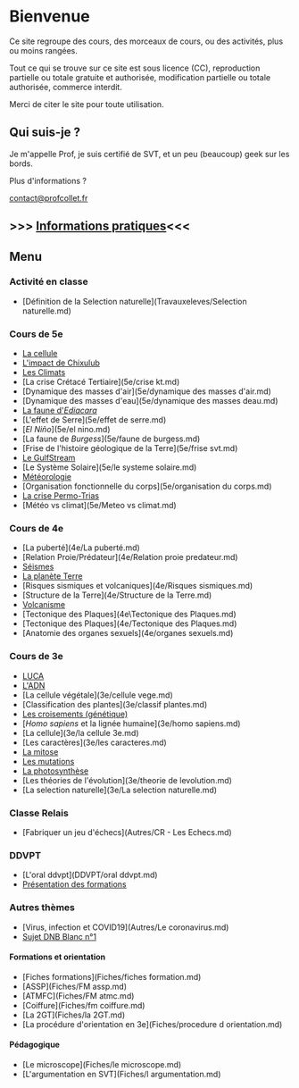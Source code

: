 

# Bienvenue

Ce site regroupe des cours, des morceaux de cours, ou des activités, plus ou moins rangées.

Tout ce qui se trouve sur ce site est sous licence (CC), reproduction partielle ou totale gratuite et authorisée, modification partielle ou totale authorisée, commerce interdit.

Merci de citer le site pour toute utilisation.

## Qui suis-je ?

Je m'appelle Prof, je suis certifié de SVT, et un peu (beaucoup) geek sur les bords.

Plus d'informations ?

[contact@profcollet.fr](mailto:contact@profcollet.fr)

## >>> [Informations pratiques](infos.md)<<<

## Menu

### Activité en classe

* [Définition de la Selection naturelle](Travauxeleves/Selection naturelle.md)

### Cours de 5e

* [La cellule](5e/cellule.md)
* [L'impact de Chixulub](5e/chixulub.md)
* [Les Climats](5e/climats.md)
* [La crise Crétacé Tertiaire](5e/crise kt.md)
* [Dynamique des masses d'air](5e/dynamique des masses d'air.md)
* [Dynamique des masses d'eau](5e/dynamique des masses deau.md)
* [La faune d'](5e/ediacara.md)*[Ediacara](5e/ediacara.md)*
* [L'effet de Serre](5e/effet de serre.md)
* [*El Niño*](5e/el nino.md)
* [La faune de *Burgess*](5e/faune de burgess.md)
* [Frise de l'histoire géologique de la Terre](5e/frise svt.md)
* [Le GulfStream](5e/gulfstream.md)
* [Le Système Solaire](5e/le systeme solaire.md)
* [Météorologie](5e/meteorologie.md)
* [Organisation fonctionnelle du corps](5e/organisation du corps.md)
* [La crise Permo-Trias](5e/permotrias.md)
* [Météo vs climat](5e/Meteo vs climat.md)

### Cours de 4e

* [La puberté](4e/La puberté.md)
* [Relation Proie/Prédateur](4e/Relation proie predateur.md)
* [Séismes](4e/S%C3%A9ismes.md)
* [La planète Terre](4e/terre.md)
* [Risques sismiques et volcaniques](4e/Risques sismiques.md)
* [Structure de la Terre](4e/Structure de la Terre.md)
* [Volcanisme](4e/Volcanisme.md)
* [Tectonique des Plaques](4e\\Tectonique des Plaques.md)
* [Tectonique des Plaques](4e/Tectonique des Plaques.md)
* [Anatomie des organes sexuels](4e/organes sexuels.md)

### Cours de 3e

* [LUCA](3e/Luca.md)
* [L'ADN](3e/adn.md)
* [La cellule végétale](3e/cellule vege.md)
* [Classification des plantes](3e/classif plantes.md)
* [Les croisements (génétique)](3e/croisement.md)
* [*Homo sapiens* et la lignée humaine](3e/homo sapiens.md)
* [La cellule](3e/la cellule 3e.md)
* [Les caractères](3e/les caracteres.md)
* [La mitose](3e/mitose.md)
* [Les mutations](3e/mutations.md)
* [La photosynthèse](3e/photosynthese.md)
* [Les théories de l'évolution](3e/theorie de levolution.md)
* [La selection naturelle](3e/La selection naturelle.md)

### Classe Relais

* [Fabriquer un jeu d'échecs](Autres/CR - Les Echecs.md)

### DDVPT

* [L'oral ddvpt](DDVPT/oral ddvpt.md)
* [Présentation des formations](DDVPT/presentation.md)

### Autres thèmes

* [Virus, infection et COVID19](Autres/Le coronavirus.md)
* [Sujet DNB Blanc n°1](Autres/DNB.md)

#### Formations et orientation

* [Fiches formations](Fiches/fiches formation.md)
* [ASSP](Fiches/FM assp.md)
* [ATMFC](Fiches/FM atmc.md)
* [Coiffure](Fiches/fm coiffure.md)
* [La 2GT](Fiches/la 2GT.md)
* [La procédure d'orientation en 3e](Fiches/procedure d orientation.md)

#### Pédagogique

* [Le microscope](Fiches/le microscope.md)
* [L'argumentation en SVT](Fiches/l argumentation.md)